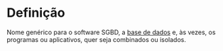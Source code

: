 # Definição

Nome genérico para o software SGBD, a [base de dados](obsidian://open?vault=anotacoes_ti&file=Programa%C3%A7%C3%A3o%2FBanco%20de%20Dados%2FGloss%C3%A1rio%2FBase%20de%20Dados) e, às vezes, os programas ou aplicativos, quer seja combinados ou isolados.